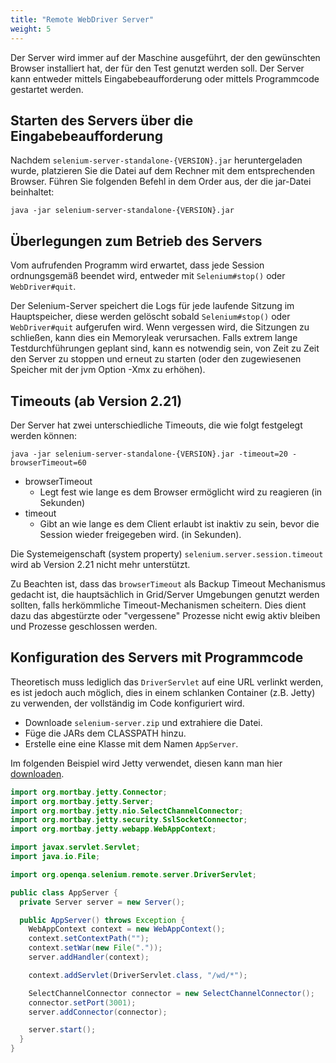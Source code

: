 ```yaml
---
title: "Remote WebDriver Server"
weight: 5
---
```


Der Server wird immer auf der Maschine ausgeführt, der den gewünschten 
Browser installiert hat, der für den Test genutzt werden soll. Der Server
kann entweder mittels Eingabebeaufforderung oder mittels Programmcode
gestartet werden.

## Starten des Servers über die Eingabebeaufforderung

Nachdem `selenium-server-standalone-{VERSION}.jar` heruntergeladen wurde,
platzieren Sie die Datei auf dem Rechner mit dem entsprechenden Browser.
Führen Sie folgenden Befehl in dem Order aus, der die jar-Datei beinhaltet:

```shell
java -jar selenium-server-standalone-{VERSION}.jar
```

## Überlegungen zum Betrieb des Servers

Vom aufrufenden Programm wird erwartet, dass jede Session ordnungsgemäß
beendet wird, entweder mit `Selenium#stop()` oder `WebDriver#quit`.

Der Selenium-Server speichert die Logs für jede laufende Sitzung im 
Hauptspeicher, diese werden gelöscht sobald `Selenium#stop()` oder `WebDriver#quit` 
aufgerufen wird. Wenn vergessen wird, die Sitzungen zu schließen, kann dies ein 
Memoryleak verursachen. Falls extrem lange Testdurchführungen
geplant sind, kann es notwendig sein, von Zeit zu Zeit den Server zu stoppen und
erneut zu starten (oder den zugewiesenen Speicher mit der jvm Option -Xmx zu erhöhen).

## Timeouts (ab Version 2.21)

Der Server hat zwei unterschiedliche Timeouts, die wie folgt festgelegt werden können:

```shell
java -jar selenium-server-standalone-{VERSION}.jar -timeout=20 -browserTimeout=60
```

* browserTimeout
  * Legt fest wie lange es dem Browser ermöglicht wird zu reagieren (in Sekunden) 
* timeout
  * Gibt an wie lange es dem Client erlaubt ist inaktiv zu sein, bevor die Session
  wieder freigegeben wird. (in Sekunden).

Die Systemeigenschaft (system property) `selenium.server.session.timeout`
wird ab Version 2.21 nicht mehr unterstützt.

Zu Beachten ist, dass das `browserTimeout` als Backup Timeout
Mechanismus gedacht ist, die hauptsächlich in Grid/Server Umgebungen genutzt 
werden sollten, falls herkömmliche Timeout-Mechanismen scheitern. Dies dient
dazu das abgestürzte oder "vergessene" Prozesse nicht ewig aktiv bleiben
und Prozesse geschlossen werden.

## Konfiguration des Servers mit Programmcode

Theoretisch muss lediglich das `DriverServlet` auf eine URL verlinkt werden, es 
ist jedoch auch möglich, dies in einem schlanken Container (z.B. Jetty) zu verwenden,
der vollständig im Code konfiguriert wird.

* Downloade `selenium-server.zip` und extrahiere die Datei.
* Füge die JARs dem CLASSPATH hinzu.
* Erstelle eine eine Klasse mit dem Namen `AppServer`.

Im folgenden Beispiel wird Jetty verwendet, diesen kann man hier 
[downloaden](//www.eclipse.org/jetty/download.html).
 

```java
import org.mortbay.jetty.Connector;
import org.mortbay.jetty.Server;
import org.mortbay.jetty.nio.SelectChannelConnector;
import org.mortbay.jetty.security.SslSocketConnector;
import org.mortbay.jetty.webapp.WebAppContext;

import javax.servlet.Servlet;
import java.io.File;

import org.openqa.selenium.remote.server.DriverServlet;

public class AppServer {
  private Server server = new Server();

  public AppServer() throws Exception {
    WebAppContext context = new WebAppContext();
    context.setContextPath("");
    context.setWar(new File("."));
    server.addHandler(context);

    context.addServlet(DriverServlet.class, "/wd/*");

    SelectChannelConnector connector = new SelectChannelConnector();
    connector.setPort(3001);
    server.addConnector(connector);

    server.start();
  }
}
```

